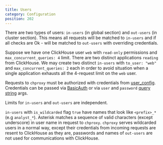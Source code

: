 ```yaml
---
title: Users
category: Configuration
position: 202
---
```


There are two types of users: `in-users` (in global section) and `out-users` (in cluster section).
This means all requests will be matched to `in-users` and if all checks are Ok - will be matched to `out-users`
with overriding credentials.

Suppose we have one ClickHouse user `web` with `read-only` permissions and `max_concurrent_queries: 4` limit.
There are two distinct applications `reading` from ClickHouse. We may create two distinct `in-users` with `to_user: "web"` and `max_concurrent_queries: 2` each in order to avoid situation when a single application exhausts all the 4-request limit on the `web` user.

Requests to `chproxy` must be authorized with credentials from [user_config](https://github.com/ContentSquare/chproxy/blob/master/config#user_config). Credentials can be passed via [BasicAuth](https://en.wikipedia.org/wiki/Basic_access_authentication) or via `user` and `password` [query string](https://en.wikipedia.org/wiki/Query_string) args.

Limits for `in-users` and `out-users` are independent.

`in-users` with `is_wildcarded` flag `true` have names that look like `<prefix>_*` (e.g `analyst_*`).
Asterisk matches a sequence of valid characters (except underscore) in user name in request to `chproxy`. `chproxy` serves wildcarded users in a normal way, except their credentials from incoming requests are resent to ClickHouse as they are, passwords and names of `out-users` are not used for communications with ClickHouse.
